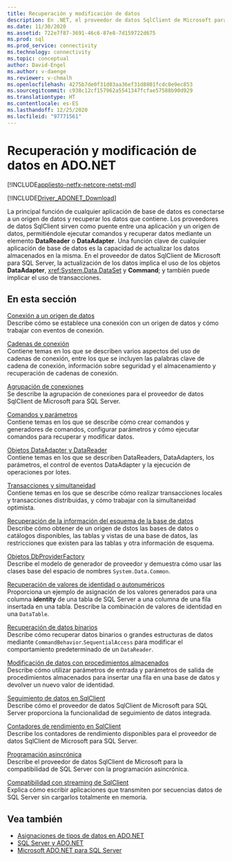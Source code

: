 ```yaml
---
title: Recuperación y modificación de datos
description: En .NET, el proveedor de datos SqlClient de Microsoft para SQL Server sirve como puente entre una aplicación y un origen de datos para leer y actualizar datos.
ms.date: 11/30/2020
ms.assetid: 722e7f87-3691-46c6-87e8-7d159722d675
ms.prod: sql
ms.prod_service: connectivity
ms.technology: connectivity
ms.topic: conceptual
author: David-Engel
ms.author: v-daenge
ms.reviewer: v-chmalh
ms.openlocfilehash: 4275b7de0f31d03aa36ef31d8801fcdc0e9ec853
ms.sourcegitcommit: c938c12cf157962a5541347fcfae57588b90d929
ms.translationtype: HT
ms.contentlocale: es-ES
ms.lasthandoff: 12/25/2020
ms.locfileid: "97771561"
---
```

# <a name="retrieving-and-modifying-data-in-adonet"></a>Recuperación y modificación de datos en ADO.NET

[!INCLUDE[appliesto-netfx-netcore-netst-md](../../includes/appliesto-netfx-netcore-netst-md.md)]

[!INCLUDE[Driver_ADONET_Download](../../includes/driver_adonet_download.md)]

La principal función de cualquier aplicación de base de datos es conectarse a un origen de datos y recuperar los datos que contiene. Los proveedores de datos SqlClient sirven como puente entre una aplicación y un origen de datos, permitiéndole ejecutar comandos y recuperar datos mediante un elemento **DataReader** o **DataAdapter**. Una función clave de cualquier aplicación de base de datos es la capacidad de actualizar los datos almacenados en la misma. En el proveedor de datos SqlClient de Microsoft para SQL Server, la actualización de los datos implica el uso de los objetos **DataAdapter**, <xref:System.Data.DataSet> y **Command**; y también puede implicar el uso de transacciones.

## <a name="in-this-section"></a>En esta sección

[Conexión a un origen de datos](connecting-to-data-source.md)  
Describe cómo se establece una conexión con un origen de datos y cómo trabajar con eventos de conexión.

[Cadenas de conexión](connection-strings.md)  
Contiene temas en los que se describen varios aspectos del uso de cadenas de conexión, entre los que se incluyen las palabras clave de cadena de conexión, información sobre seguridad y el almacenamiento y recuperación de cadenas de conexión.

[Agrupación de conexiones](connection-pooling.md)  
Se describe la agrupación de conexiones para el proveedor de datos SqlClient de Microsoft para SQL Server.

[Comandos y parámetros](commands-parameters.md)  
Contiene temas en los que se describe cómo crear comandos y generadores de comandos, configurar parámetros y cómo ejecutar comandos para recuperar y modificar datos.

[Objetos DataAdapter y DataReader](dataadapters-datareaders.md)  
Contiene temas en los que se describen DataReaders, DataAdapters, los parámetros, el control de eventos DataAdapter y la ejecución de operaciones por lotes.

[Transacciones y simultaneidad](transactions-and-concurrency.md)  
Contiene temas en los que se describe cómo realizar transacciones locales y transacciones distribuidas, y cómo trabajar con la simultaneidad optimista.

[Recuperación de la información del esquema de la base de datos](retrieving-database-schema-information.md)  
Describe cómo obtener de un origen de dstos las bases de datos o catálogos disponibles, las tablas y vistas de una base de datos, las restricciones que existen para las tablas y otra información de esquema.

[Objetos DbProviderFactory](dbproviderfactories.md)  
Describe el modelo de generador de proveedor y demuestra cómo usar las clases base del espacio de nombres `System.Data.Common`.  

[Recuperación de valores de identidad o autonuméricos](retrieve-identity-or-autonumber-values.md)  
Proporciona un ejemplo de asignación de los valores generados para una columna **identity** de una tabla de SQL Server a una columna de una fila insertada en una tabla. Describe la combinación de valores de identidad en una `DataTable`.  
  
[Recuperación de datos binarios](retrieve-binary-data.md)  
Describe cómo recuperar datos binarios o grandes estructuras de datos mediante `CommandBehavior`.`SequentialAccess` para modificar el comportamiento predeterminado de un `DataReader`.  
  
[Modificación de datos con procedimientos almacenados](modify-data-with-stored-procedures.md)  
Describe cómo utilizar parámetros de entrada y parámetros de salida de procedimientos almacenados para insertar una fila en una base de datos y devolver un nuevo valor de identidad.  

[Seguimiento de datos en SqlClient](data-tracing.md)  
Describe cómo el proveedor de datos SqlClient de Microsoft para SQL Server proporciona la funcionalidad de seguimiento de datos integrada.  
  
[Contadores de rendimiento en SqlClient](performance-counters.md)  
Describe los contadores de rendimiento disponibles para el proveedor de datos SqlClient de Microsoft para SQL Server.  
  
[Programación asincrónica](asynchronous-programming.md)  
Describe el proveedor de datos SqlClient de Microsoft para la compatibilidad de SQL Server con la programación asincrónica.  
  
[Compatibilidad con streaming de SqlClient](sqlclient-streaming-support.md)  
Explica cómo escribir aplicaciones que transmiten por secuencias datos de SQL Server sin cargarlos totalmente en memoria.  

## <a name="see-also"></a>Vea también

- [Asignaciones de tipos de datos en ADO.NET](data-type-mappings-ado-net.md)
- [SQL Server y ADO.NET](./sql/index.md)
- [Microsoft ADO.NET para SQL Server](microsoft-ado-net-sql-server.md)
